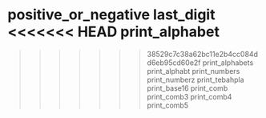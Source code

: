 positive_or_negative
last_digit
<<<<<<< HEAD
print_alphabet
=======

>>>>>>> 38529c7c38a62bc11e2b4cc084dd6eb95cd60e2f
print_alphabets
print_alphabt
print_numbers
print_numberz
print_tebahpla
print_base16
print_comb
print_comb3
print_comb4
print_comb5
